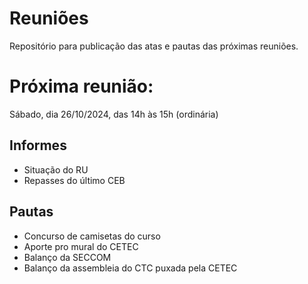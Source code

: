 # Reuniões
Repositório para publicação das atas e pautas das próximas reuniões.

# Próxima reunião:
Sábado, dia 26/10/2024, das 14h às 15h (ordinária)

## Informes
- Situação do RU
- Repasses do último CEB

## Pautas
- Concurso de camisetas do curso
- Aporte pro mural do CETEC
- Balanço da SECCOM
- Balanço da assembleia do CTC puxada pela CETEC
